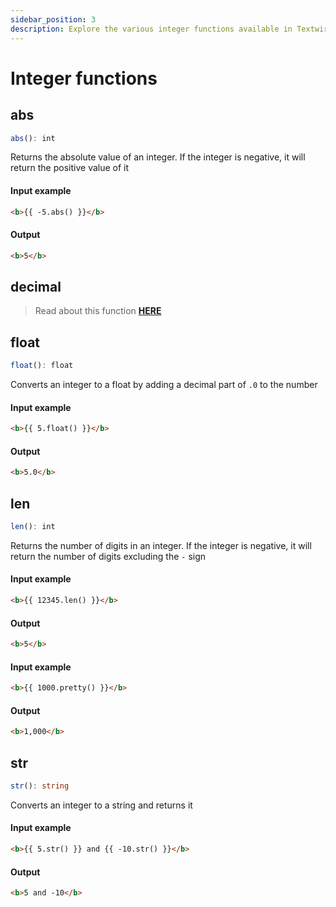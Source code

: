 ```yaml
---
sidebar_position: 3
description: Explore the various integer functions available in Textwire
---
```


# Integer functions
## abs
```ts
abs(): int
```

Returns the absolute value of an integer. If the integer is negative, it will return the positive value of it

#### Input example
```html
<b>{{ -5.abs() }}</b>
```

#### Output
```html
<b>5</b>
```

## decimal
> Read about this function **[HERE](/docs/v2/functions/str#decimal)**

## float
```ts
float(): float
```

Converts an integer to a float by adding a decimal part of `.0` to the number

#### Input example
```html
<b>{{ 5.float() }}</b>
```

#### Output
```html
<b>5.0</b>
```

## len
```ts
len(): int
```

Returns the number of digits in an integer. If the integer is negative, it will return the number of digits excluding the `-` sign

#### Input example
```html
<b>{{ 12345.len() }}</b>
```

#### Output
```html
<b>5</b>
```

#### Input example
```html
<b>{{ 1000.pretty() }}</b>
```

#### Output
```html
<b>1,000</b>
```

## str
```ts
str(): string
```

Converts an integer to a string and returns it

#### Input example
```html
<b>{{ 5.str() }} and {{ -10.str() }}</b>
```

#### Output
```html
<b>5 and -10</b>
```